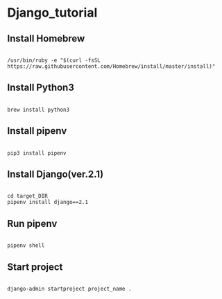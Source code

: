 # Django_tutorial

## Install Homebrew 
<code>
/usr/bin/ruby -e "$(curl -fsSL https://raw.githubusercontent.com/Homebrew/install/master/install)"
</code>

## Install Python3
<code>
brew install python3
</code>

## Install pipenv
<code>
pip3 install pipenv
</code>

## Install Django(ver.2.1)
<code>
cd target_DIR
pipenv install django==2.1
</code>

## Run pipenv
<code>
pipenv shell
</code>

## Start project
<code>
django-admin startproject project_name .
</code>
